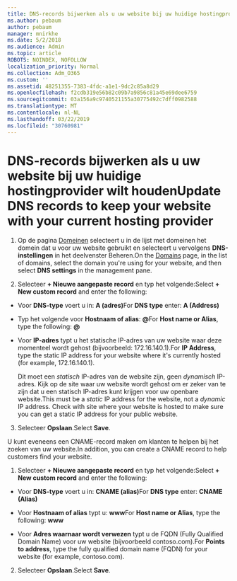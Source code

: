 ```yaml
---
title: DNS-records bijwerken als u uw website bij uw huidige hostingprovider wilt houden
ms.author: pebaum
author: pebaum
manager: mnirkhe
ms.date: 5/2/2018
ms.audience: Admin
ms.topic: article
ROBOTS: NOINDEX, NOFOLLOW
localization_priority: Normal
ms.collection: Adm_O365
ms.custom: ''
ms.assetid: 48251355-7383-4fdc-a1e1-9dc2c85a8d29
ms.openlocfilehash: f2cdb319e56b82c09b7a9856c81a45e69dee6759
ms.sourcegitcommit: 03a156a9c9740521155a30775492c7dff0982588
ms.translationtype: MT
ms.contentlocale: nl-NL
ms.lasthandoff: 03/22/2019
ms.locfileid: "30760981"
---
```

# <a name="update-dns-records-to-keep-your-website-with-your-current-hosting-provider"></a><span data-ttu-id="62202-102">DNS-records bijwerken als u uw website bij uw huidige hostingprovider wilt houden</span><span class="sxs-lookup"><span data-stu-id="62202-102">Update DNS records to keep your website with your current hosting provider</span></span>

1. <span data-ttu-id="62202-103">Op de pagina [Domeinen](https://portal.office.com/adminportal/home#/Domains) selecteert u in de lijst met domeinen het domein dat u voor uw website gebruikt en selecteert u vervolgens **DNS-instellingen** in het deelvenster Beheren.</span><span class="sxs-lookup"><span data-stu-id="62202-103">On the [Domains](https://portal.office.com/adminportal/home#/Domains) page, in the list of domains, select the domain you're using for your website, and then select **DNS settings** in the management pane.</span></span> 
    
2. <span data-ttu-id="62202-104">Selecteer **+ Nieuwe aangepaste record** en typ het volgende:</span><span class="sxs-lookup"><span data-stu-id="62202-104">Select **+ New custom record** and enter the following:</span></span> 
    
  - <span data-ttu-id="62202-105">Voor **DNS-type** voert u in: **A (adres)**</span><span class="sxs-lookup"><span data-stu-id="62202-105">For **DNS type** enter: **A (Address)**</span></span>
    
  - <span data-ttu-id="62202-106">Typ het volgende voor **Hostnaam of alias**: **@**</span><span class="sxs-lookup"><span data-stu-id="62202-106">For **Host name or Alias**, type the following: **@**</span></span>
    
  - <span data-ttu-id="62202-107">Voor **IP-adres** typt u het statische IP-adres van uw website waar deze momenteel wordt gehost (bijvoorbeeld: 172.16.140.1).</span><span class="sxs-lookup"><span data-stu-id="62202-107">For **IP Address**, type the static IP address for your website where it's currently hosted (for example, 172.16.140.1).</span></span> 
    
    <span data-ttu-id="62202-p101">Dit moet een  *statisch*  IP-adres van de website zijn, geen  *dynamisch*  IP-adres. Kijk op de site waar uw website wordt gehost om er zeker van te zijn dat u een statisch IP-adres kunt krijgen voor uw openbare website.</span><span class="sxs-lookup"><span data-stu-id="62202-p101">This must be a  *static*  IP address for the website, not a  *dynamic*  IP address. Check with site where your website is hosted to make sure you can get a static IP address for your public website.</span></span> 
    
3. <span data-ttu-id="62202-110">Selecteer **Opslaan**.</span><span class="sxs-lookup"><span data-stu-id="62202-110">Select **Save**.</span></span> 
    
<span data-ttu-id="62202-111">U kunt eveneens een CNAME-record maken om klanten te helpen bij het zoeken van uw website.</span><span class="sxs-lookup"><span data-stu-id="62202-111">In addition, you can create a CNAME record to help customers find your website.</span></span>
  
1. <span data-ttu-id="62202-112">Selecteer **+ Nieuwe aangepaste record** en typ het volgende:</span><span class="sxs-lookup"><span data-stu-id="62202-112">Select **+ New custom record** and enter the following:</span></span> 
    
  - <span data-ttu-id="62202-113">Voor **DNS-type** voert u in: **CNAME (alias)**</span><span class="sxs-lookup"><span data-stu-id="62202-113">For **DNS type** enter: **CNAME (Alias)**</span></span>
    
  - <span data-ttu-id="62202-114">Voor **Hostnaam of alias** typt u: **www**</span><span class="sxs-lookup"><span data-stu-id="62202-114">For **Host name or Alias**, type the following: **www**</span></span>
    
  - <span data-ttu-id="62202-115">Voor **Adres waarnaar wordt verwezen** typt u de FQDN (Fully Qualified Domain Name) voor uw website (bijvoorbeeld contoso.com).</span><span class="sxs-lookup"><span data-stu-id="62202-115">For **Points to address**, type the fully qualified domain name (FQDN) for your website (for example, contoso.com).</span></span> 
    
2. <span data-ttu-id="62202-116">Selecteer **Opslaan**.</span><span class="sxs-lookup"><span data-stu-id="62202-116">Select **Save**.</span></span> 
    

